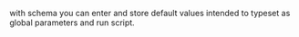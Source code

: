with schema you can enter and store default values intended to typeset as global parameters and run script.

